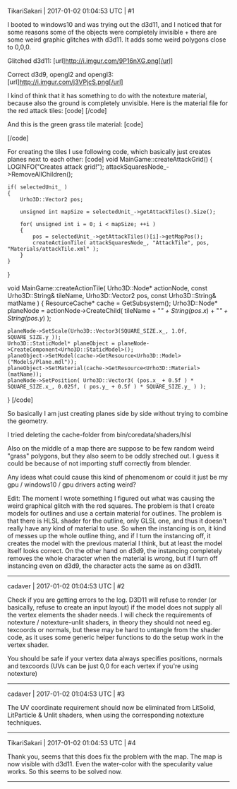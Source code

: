 TikariSakari | 2017-01-02 01:04:53 UTC | #1

I booted to windows10 and was trying out the d3d11, and I noticed that for some reasons some of the objects were completely invisible + there are some weird graphic glitches with d3d11. It adds some weird polygons close to 0,0,0.

Glitched d3d11:
[url]http://i.imgur.com/9P16nXG.png[/url]

Correct d3d9, opengl2 and opengl3:
[url]http://i.imgur.com/j3VPjcS.png[/url]

I kind of think that it has something to do with the notexture material, because also the ground is completely unvisible. Here is the material file for the red attack tiles:
[code]
<material>
    <technique name="Techniques/NoTextureUnlit.xml" />
    <parameter name="MatDiffColor" value="1 0 0 1" />
</material>
[/code]

And this is the green grass tile material:
[code]
<?xml version="1.0"?>
<material>
	<technique name="Techniques/NoTexture.xml" />
	<parameter name="MatDiffColor" value="0.0110063 0.0660488 0 1" />
</material>
[/code]

For creating the tiles I use following code, which basically just creates planes next to each other:
[code]
void MainGame::createAttackGrid()
{
    LOGINFO("Creates attack grid!");
    attackSquaresNode_->RemoveAllChildren();

    if( selectedUnit_ )
    {
        Urho3D::Vector2 pos;

        unsigned int mapSize = selectedUnit_->getAttackTiles().Size();

        for( unsigned int i = 0; i < mapSize; ++i )
        {
            pos = selectedUnit_->getAttackTiles()[i]->getMapPos();
            createActionTile( attackSquaresNode_, "AttackTile", pos, "Materials/attackTile.xml" );
        }
    }
}

void MainGame::createActionTile( Urho3D::Node* actionNode, const Urho3D::String& tileName, Urho3D::Vector2 pos, const Urho3D::String& matName )
{
    ResourceCache* cache = GetSubsystem<ResourceCache>();
    Urho3D::Node* planeNode = actionNode->CreateChild( tileName + "_" + String(pos.x_) + "_" + String(pos.y_) );

    planeNode->SetScale(Urho3D::Vector3(SQUARE_SIZE.x_, 1.0f, SQUARE_SIZE.y_));
    Urho3D::StaticModel* planeObject = planeNode->CreateComponent<Urho3D::StaticModel>();
    planeObject->SetModel(cache->GetResource<Urho3D::Model>("Models/Plane.mdl"));
    planeObject->SetMaterial(cache->GetResource<Urho3D::Material>(matName));
    planeNode->SetPosition( Urho3D::Vector3( (pos.x_ + 0.5f ) * SQUARE_SIZE.x_, 0.025f, ( pos.y_ + 0.5f ) * SQUARE_SIZE.y_ ) );

}
[/code]

So basically I am just creating planes side by side without trying to combine the geometry.

I tried deleting the cache-folder from bin/coredata/shaders/hlsl

Also on the middle of a map there are suppose to be few random weird "grass" polygons, but they also seem to be oddly streched out. I guess it could be because of not importing stuff correctly from blender. 

Any ideas what could cause this kind of phenomenom or could it just be my gpu / windows10 / gpu drivers acting weird?

Edit: The moment I wrote something I figured out what was causing the weird graphical glitch with the red squares. The problem is that I create models for outlines and use a certain material for outlines. The problem is that there is HLSL shader for the outline, only GLSL one, and thus it doesn't really have any kind of material to use. So when the instancing is on, it kind of messes up the whole outline thing, and if I turn the instancing off, it creates the model with the previous material I think, but at least the model itself looks correct. On the other hand on d3d9, the instancing completely removes the whole character when the material is wrong, but if I turn off instancing even on d3d9, the character acts the same as on d3d11.

-------------------------

cadaver | 2017-01-02 01:04:53 UTC | #2

Check if you are getting errors to the log. D3D11 will refuse to render (or basically, refuse to create an input layout) if the model does not supply all the vertex elements the shader needs. I will check the requirements of notexture / notexture-unlit shaders, in theory they should not need eg. texcoords or normals, but these may be hard to untangle from the shader code, as it uses some generic helper functions to do the setup work in the vertex shader.

You should be safe if your vertex data always specifies positions, normals and texcoords (UVs can be just 0,0 for each vertex if you're using notexture)

-------------------------

cadaver | 2017-01-02 01:04:53 UTC | #3

The UV coordinate requirement should now be eliminated from LitSolid, LitParticle & Unlit shaders, when using the corresponding notexture techniques.

-------------------------

TikariSakari | 2017-01-02 01:04:53 UTC | #4

Thank you, seems that this does fix the problem with the map. The map is now visible with d3d11. Even the water-color with the specularity value works. So this seems to be solved now.

-------------------------


